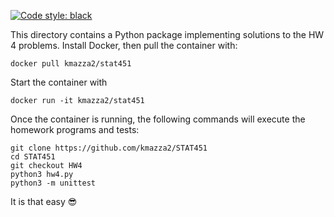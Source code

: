 [![Code style: black](https://img.shields.io/badge/code%20style-black-000000.svg)](https://github.com/psf/black)

This directory contains a Python package implementing solutions to the HW 4 problems. Install Docker, then pull the container with:
```
docker pull kmazza2/stat451
```
Start the container with
```
docker run -it kmazza2/stat451
```
Once the container is running, the following commands will execute the homework programs and tests:
```
git clone https://github.com/kmazza2/STAT451
cd STAT451
git checkout HW4
python3 hw4.py
python3 -m unittest
```
It is that easy 😎
